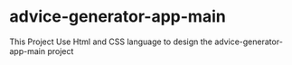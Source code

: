 # advice-generator-app-main
This Project Use Html and CSS language to design the advice-generator-app-main project
